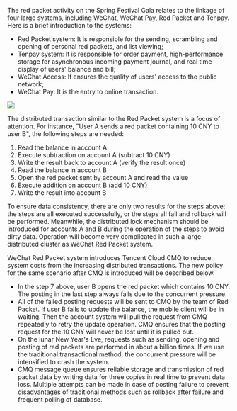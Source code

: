 ﻿The red packet activity on the Spring Festival Gala relates to the linkage of four large systems, including WeChat, WeChat Pay, Red Packet and Tenpay. Here is a brief introduction to the systems:

- Red Packet system: It is responsible for the sending, scrambling and opening of personal red packets, and list viewing;
- Tenpay system: It is responsible for order payment, high-performance storage for asynchronous incoming payment journal, and real time display of users' balance and bill;
- WeChat Access: It ensures the quality of users' access to the public network;
- WeChat Pay: It is the entry to online transaction.
    
![](https://mc.qcloudimg.com/static/img/f46d9df8bdeb57c33b7d22ff3248c264/image.png)

The distributed transaction similar to the Red Packet system is a focus of attention. For instance, "User A sends a red packet containing 10 CNY to user B", the following steps are needed:
1) Read the balance in account A
2) Execute subtraction on account A (subtract 10 CNY)
3) Write the result back to account A (verify the result once)
4) Read the balance in account B
5) Open the red packet sent by account A and read the value
6) Execute addition on account B (add 10 CNY)
7) Write the result into account B
    
To ensure data consistency, there are only two results for the steps above: the steps are all executed successfully, or the steps all fail and rollback will be performed. Meanwhile, the distributed lock mechanism should be introduced for accounts A and B during the operation of the steps to avoid dirty data. Operation will become very complicated in such a large distributed cluster as WeChat Red Packet system.

WeChat Red Packet system introduces Tencent Cloud CMQ to reduce system costs from the increasing distributed transactions. The new policy for the same scenario after CMQ is introduced will be described below.

- In the step 7 above, user B opens the red packet which contains 10 CNY. The posting in the last step always fails due to the concurrent pressure.
- All of the failed posting requests will be sent to CMQ by the team of Red Packet. If user B fails to update the balance, the mobile client will be in waiting. Then the account system will pull the request from CMQ repeatedly to retry the update operation. CMQ ensures that the posting request for the 10 CNY will never be lost until it is pulled out.
- On the lunar New Year's Eve, requests such as sending, opening and posting of red packets are performed in about a billion times. If we use the traditional transactional method, the concurrent pressure will be intensified to crash the system.
- CMQ message queue ensures reliable storage and transmission of red packet data by writing data for three copies in real time to prevent data loss. Multiple attempts can be made in case of posting failure to prevent disadvantages of traditional methods such as rollback after failure and frequent polling of database.

